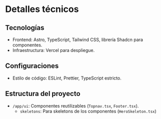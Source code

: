 # Detalles técnicos

## Tecnologías

- Frontend: Astro, TypeScript, Tailwind CSS, librería Shadcn para componentes.
- Infraestructura: Vercel para despliegue.

## Configuraciones

- Estilo de código: ESLint, Prettier, TypeScript estricto.

## Estructura del proyecto

- `/app/ui`: Componentes reutilizables (`Topnav.tsx`, `Footer.tsx`).
    - `skeletons`: Para skeletons de los componentes (`HeroSkeleton.tsx`)